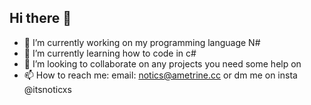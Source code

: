 ## Hi there 👋

- 🔭 I’m currently working on my programming language N#
- 🌱 I’m currently learning how to code in c#
- 👯 I’m looking to collaborate on any projects you need some help on
- 📫 How to reach me: email: notics@ametrine.cc or dm me on insta @itsnoticxs
